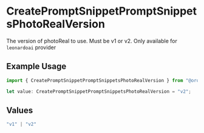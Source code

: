 # CreatePromptSnippetPromptSnippetsPhotoRealVersion

The version of photoReal to use. Must be v1 or v2. Only available for `leonardoai` provider

## Example Usage

```typescript
import { CreatePromptSnippetPromptSnippetsPhotoRealVersion } from "@orq-ai/node/models/operations";

let value: CreatePromptSnippetPromptSnippetsPhotoRealVersion = "v2";
```

## Values

```typescript
"v1" | "v2"
```